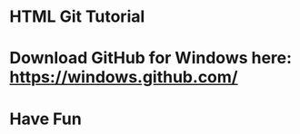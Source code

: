 HTML Git Tutorial
====
Download GitHub for Windows here: https://windows.github.com/
====
Have Fun
====
